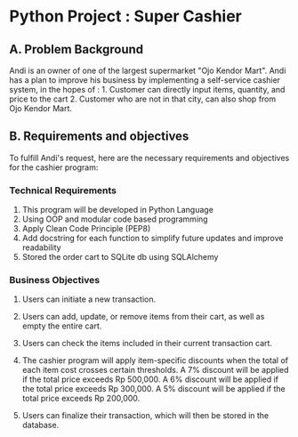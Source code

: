 # Python Project : Super Cashier 

## A. Problem Background

Andi is an owner of one of the largest supermarket "Ojo Kendor Mart". Andi has a plan to improve his business by implementing a self-service cashier system, in the hopes of : 
    1. Customer can directly input items, quantity, and price to the cart
    2. Customer who are not in that city, can also shop from Ojo Kendor Mart.  

## B. Requirements and objectives

To fulfill Andi's request, here are the necessary requirements and objectives for the cashier program:

### Technical Requirements
1. This program will be developed in Python Language
2. Using OOP and modular code based programming
3. Apply Clean Code Principle (PEP8)
4. Add docstring for each function to simplify future updates and improve readability
5. Stored the order cart to SQLite db using SQLAlchemy

### Business Objectives
1. Users can initiate a new transaction.
2. Users can add, update, or remove items from their cart, as well as empty the entire cart.
3. Users can check the items included in their current transaction cart.
4. The cashier program will apply item-specific discounts when the total of each item cost crosses certain thresholds.
    A 7% discount will be applied if the total price exceeds Rp 500,000.
    A 6% discount will be applied if the total price exceeds Rp 300,000.
    A 5% discount will be applied if the total price exceeds Rp 200,000.

5. Users can finalize their transaction, which will then be stored in the database.


